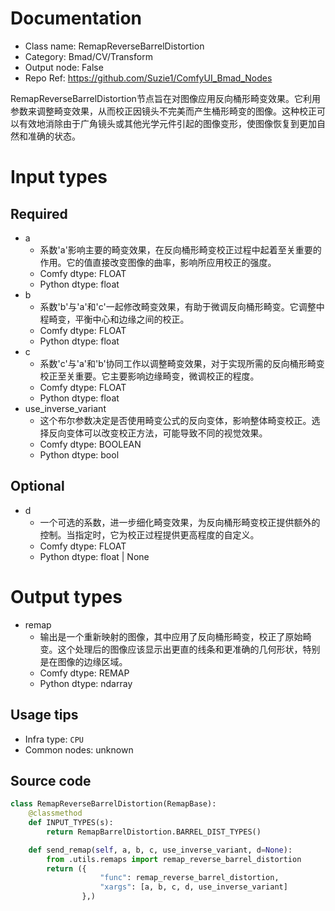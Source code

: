 
# Documentation
- Class name: RemapReverseBarrelDistortion
- Category: Bmad/CV/Transform
- Output node: False
- Repo Ref: https://github.com/Suzie1/ComfyUI_Bmad_Nodes

RemapReverseBarrelDistortion节点旨在对图像应用反向桶形畸变效果。它利用参数来调整畸变效果，从而校正因镜头不完美而产生桶形畸变的图像。这种校正可以有效地消除由于广角镜头或其他光学元件引起的图像变形，使图像恢复到更加自然和准确的状态。

# Input types
## Required
- a
    - 系数'a'影响主要的畸变效果，在反向桶形畸变校正过程中起着至关重要的作用。它的值直接改变图像的曲率，影响所应用校正的强度。
    - Comfy dtype: FLOAT
    - Python dtype: float
- b
    - 系数'b'与'a'和'c'一起修改畸变效果，有助于微调反向桶形畸变。它调整中程畸变，平衡中心和边缘之间的校正。
    - Comfy dtype: FLOAT
    - Python dtype: float
- c
    - 系数'c'与'a'和'b'协同工作以调整畸变效果，对于实现所需的反向桶形畸变校正至关重要。它主要影响边缘畸变，微调校正的程度。
    - Comfy dtype: FLOAT
    - Python dtype: float
- use_inverse_variant
    - 这个布尔参数决定是否使用畸变公式的反向变体，影响整体畸变校正。选择反向变体可以改变校正方法，可能导致不同的视觉效果。
    - Comfy dtype: BOOLEAN
    - Python dtype: bool
## Optional
- d
    - 一个可选的系数，进一步细化畸变效果，为反向桶形畸变校正提供额外的控制。当指定时，它为校正过程提供更高程度的自定义。
    - Comfy dtype: FLOAT
    - Python dtype: float | None

# Output types
- remap
    - 输出是一个重新映射的图像，其中应用了反向桶形畸变，校正了原始畸变。这个处理后的图像应该显示出更直的线条和更准确的几何形状，特别是在图像的边缘区域。
    - Comfy dtype: REMAP
    - Python dtype: ndarray


## Usage tips
- Infra type: `CPU`
- Common nodes: unknown


## Source code
```python
class RemapReverseBarrelDistortion(RemapBase):
    @classmethod
    def INPUT_TYPES(s):
        return RemapBarrelDistortion.BARREL_DIST_TYPES()

    def send_remap(self, a, b, c, use_inverse_variant, d=None):
        from .utils.remaps import remap_reverse_barrel_distortion
        return ({
                    "func": remap_reverse_barrel_distortion,
                    "xargs": [a, b, c, d, use_inverse_variant]
                },)

```
